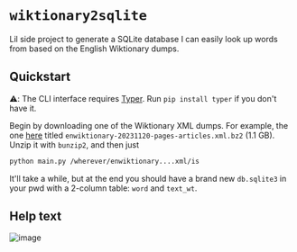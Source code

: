 # `wiktionary2sqlite`
Lil side project to generate a SQLite database I can easily look up words from based on the English Wiktionary dumps.

## Quickstart

⚠️: The CLI interface requires [Typer](https://typer.tiangolo.com/). Run `pip install typer` if you don't have it.

Begin by downloading one of the Wiktionary XML dumps. For example, the one [here](https://dumps.wikimedia.org/enwiktionary/20231120/) titled `enwiktionary-20231120-pages-articles.xml.bz2` (1.1 GB). Unzip it with `bunzip2`, and then just

```bash
python main.py /wherever/enwiktionary....xml/is
```

It'll take a while, but at the end you should have a brand new `db.sqlite3` in your pwd with a 2-column table: `word` and `text_wt`.

## Help text

![image](https://github.com/hiAndrewQuinn/wiktionary2sqlite/assets/53230903/cfa2ef45-a2dc-42a3-92f4-6d479b02df46)
